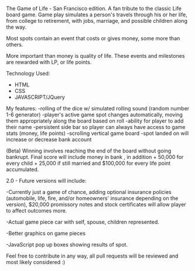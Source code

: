 The Game of Life - San Francisco edition. A fan tribute to the classic Life board game. Game play simulates a person's travels through his or her life, from college to retirement, with jobs, marriage, and possible children along the way.

Most spots contain an event that costs or gives money, some more than others. 

More important than money is quality of life. These events and milestones are rewarded with LP, or life points.


Technology Used:
* HTML
* CSS
* JAVASCRIPT/JQuery

My features:
-rolling of the dice w/ simulated rolling sound (random number 1-6 generator)
-player's active game spot changes automatically, moving them appropriately along the board based on roll 
-ability for player to add their name
-persistent side bar so player can always have access to game stats (money, life points)
-scrolling vertical game board
-spot landed on will increase or decrease bank account



(Beta) Winning involves reaching the end of the board without going bankrupt. Final score will include money in bank , in addition + 50,000 for every child + 25,000 if still married and $100,000 for every life point accumulated.


2.0 - Future versions will include: 

-Currently just a game of chance, adding optional insurance policies (automobile, life, fire, and/or homeowners' insurance depending on the version), $20,000 promissory notes and stock certificates will allow player to affect outcomes more.

-Actual game piece car with self, spouse, children represented.

-Better graphics on game pieces

-JavaScript pop up boxes showing results of spot.

Feel free to contribute in any way, all pull requests will be reviewed and most likely considered :)